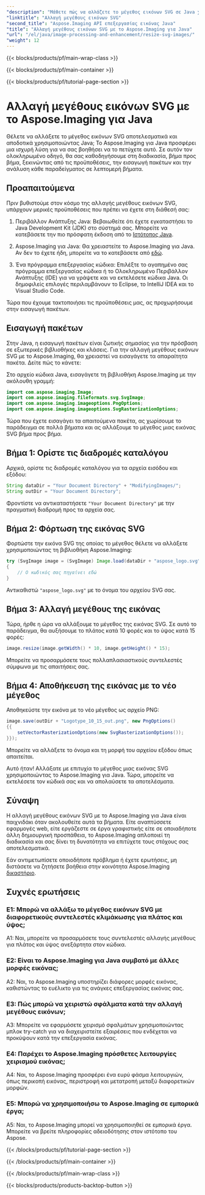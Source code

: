 ```yaml
---
"description": "Μάθετε πώς να αλλάζετε το μέγεθος εικόνων SVG σε Java χρησιμοποιώντας το Aspose.Imaging για Java. Οδηγός βήμα προς βήμα για αποτελεσματική επεξεργασία εικόνας."
"linktitle": "Αλλαγή μεγέθους εικόνων SVG"
"second_title": "Aspose.Imaging API επεξεργασίας εικόνας Java"
"title": "Αλλαγή μεγέθους εικόνων SVG με το Aspose.Imaging για Java"
"url": "/el/java/image-processing-and-enhancement/resize-svg-images/"
"weight": 12
---
```


{{< blocks/products/pf/main-wrap-class >}}

{{< blocks/products/pf/main-container >}}

{{< blocks/products/pf/tutorial-page-section >}}

# Αλλαγή μεγέθους εικόνων SVG με το Aspose.Imaging για Java

Θέλετε να αλλάξετε το μέγεθος εικόνων SVG αποτελεσματικά και αποδοτικά χρησιμοποιώντας Java; Το Aspose.Imaging για Java προσφέρει μια ισχυρή λύση για να σας βοηθήσει να το πετύχετε αυτό. Σε αυτόν τον ολοκληρωμένο οδηγό, θα σας καθοδηγήσουμε στη διαδικασία, βήμα προς βήμα, ξεκινώντας από τις προϋποθέσεις, την εισαγωγή πακέτων και την ανάλυση κάθε παραδείγματος σε λεπτομερή βήματα.

## Προαπαιτούμενα

Πριν βυθιστούμε στον κόσμο της αλλαγής μεγέθους εικόνων SVG, υπάρχουν μερικές προϋποθέσεις που πρέπει να έχετε στη διάθεσή σας:

1. Περιβάλλον Ανάπτυξης Java: Βεβαιωθείτε ότι έχετε εγκαταστήσει το Java Development Kit (JDK) στο σύστημά σας. Μπορείτε να κατεβάσετε την πιο πρόσφατη έκδοση από το [Ιστότοπος Java](https://www.oracle.com/java/technologies/javase-downloads).

2. Aspose.Imaging για Java: Θα χρειαστείτε το Aspose.Imaging για Java. Αν δεν το έχετε ήδη, μπορείτε να το κατεβάσετε από [εδώ](https://releases.aspose.com/imaging/java/).

3. Ένα πρόγραμμα επεξεργασίας κώδικα: Επιλέξτε το αγαπημένο σας πρόγραμμα επεξεργασίας κώδικα ή το Ολοκληρωμένο Περιβάλλον Ανάπτυξης (IDE) για να γράψετε και να εκτελέσετε κώδικα Java. Οι δημοφιλείς επιλογές περιλαμβάνουν το Eclipse, το IntelliJ IDEA και το Visual Studio Code.

Τώρα που έχουμε τακτοποιήσει τις προϋποθέσεις μας, ας προχωρήσουμε στην εισαγωγή πακέτων.

## Εισαγωγή πακέτων

Στην Java, η εισαγωγή πακέτων είναι ζωτικής σημασίας για την πρόσβαση σε εξωτερικές βιβλιοθήκες και κλάσεις. Για την αλλαγή μεγέθους εικόνων SVG με το Aspose.Imaging, θα χρειαστεί να εισαγάγετε τα απαραίτητα πακέτα. Δείτε πώς το κάνετε:

Στο αρχείο κώδικα Java, εισαγάγετε τη βιβλιοθήκη Aspose.Imaging με την ακόλουθη γραμμή:

```java
import com.aspose.imaging.Image;
import com.aspose.imaging.fileformats.svg.SvgImage;
import com.aspose.imaging.imageoptions.PngOptions;
import com.aspose.imaging.imageoptions.SvgRasterizationOptions;
```

Τώρα που έχετε εισαγάγει τα απαιτούμενα πακέτα, ας χωρίσουμε το παράδειγμα σε πολλά βήματα και ας αλλάξουμε το μέγεθος μιας εικόνας SVG βήμα προς βήμα.


## Βήμα 1: Ορίστε τις διαδρομές καταλόγου

Αρχικά, ορίστε τις διαδρομές καταλόγου για τα αρχεία εισόδου και εξόδου:

```java
String dataDir = "Your Document Directory" + "ModifyingImages/";
String outDir = "Your Document Directory";
```

Φροντίστε να αντικαταστήσετε `"Your Document Directory"` με την πραγματική διαδρομή προς τα αρχεία σας.

## Βήμα 2: Φόρτωση της εικόνας SVG

Φορτώστε την εικόνα SVG της οποίας το μέγεθος θέλετε να αλλάξετε χρησιμοποιώντας τη βιβλιοθήκη Aspose.Imaging:

```java
try (SvgImage image = (SvgImage) Image.load(dataDir + "aspose_logo.svg"))
{
    // Ο κωδικός σας πηγαίνει εδώ
}
```

Αντικαθιστώ `"aspose_logo.svg"` με το όνομα του αρχείου SVG σας.

## Βήμα 3: Αλλαγή μεγέθους της εικόνας

Τώρα, ήρθε η ώρα να αλλάξουμε το μέγεθος της εικόνας SVG. Σε αυτό το παράδειγμα, θα αυξήσουμε το πλάτος κατά 10 φορές και το ύψος κατά 15 φορές:

```java
image.resize(image.getWidth() * 10, image.getHeight() * 15);
```

Μπορείτε να προσαρμόσετε τους πολλαπλασιαστικούς συντελεστές σύμφωνα με τις απαιτήσεις σας.

## Βήμα 4: Αποθήκευση της εικόνας με το νέο μέγεθος

Αποθηκεύστε την εικόνα με το νέο μέγεθος ως αρχείο PNG:

```java
image.save(outDir + "Logotype_10_15_out.png", new PngOptions()
{{
    setVectorRasterizationOptions(new SvgRasterizationOptions());
}});
```

Μπορείτε να αλλάξετε το όνομα και τη μορφή του αρχείου εξόδου όπως απαιτείται.

Αυτό ήταν! Αλλάξατε με επιτυχία το μέγεθος μιας εικόνας SVG χρησιμοποιώντας το Aspose.Imaging για Java. Τώρα, μπορείτε να εκτελέσετε τον κώδικά σας και να απολαύσετε τα αποτελέσματα.

## Σύναψη

Η αλλαγή μεγέθους εικόνων SVG με το Aspose.Imaging για Java είναι παιχνιδάκι όταν ακολουθείτε αυτά τα βήματα. Είτε αναπτύσσετε εφαρμογές web, είτε εργάζεστε σε έργα γραφιστικής είτε σε οποιαδήποτε άλλη δημιουργική προσπάθεια, το Aspose.Imaging απλοποιεί τη διαδικασία και σας δίνει τη δυνατότητα να επιτύχετε τους στόχους σας αποτελεσματικά.

Εάν αντιμετωπίσετε οποιοδήποτε πρόβλημα ή έχετε ερωτήσεις, μη διστάσετε να ζητήσετε βοήθεια στην κοινότητα Aspose.Imaging [δικαστήριο](https://forum.aspose.com/).

## Συχνές ερωτήσεις

### Ε1: Μπορώ να αλλάξω το μέγεθος εικόνων SVG με διαφορετικούς συντελεστές κλιμάκωσης για πλάτος και ύψος;

A1: Ναι, μπορείτε να προσαρμόσετε τους συντελεστές αλλαγής μεγέθους για πλάτος και ύψος ανεξάρτητα στον κώδικα.

### Ε2: Είναι το Aspose.Imaging για Java συμβατό με άλλες μορφές εικόνας;

A2: Ναι, το Aspose.Imaging υποστηρίζει διάφορες μορφές εικόνας, καθιστώντας το ευέλικτο για τις ανάγκες επεξεργασίας εικόνας σας.

### Ε3: Πώς μπορώ να χειριστώ σφάλματα κατά την αλλαγή μεγέθους εικόνων;

A3: Μπορείτε να εφαρμόσετε χειρισμό σφαλμάτων χρησιμοποιώντας μπλοκ try-catch για να διαχειριστείτε εξαιρέσεις που ενδέχεται να προκύψουν κατά την επεξεργασία εικόνας.

### Ε4: Παρέχει το Aspose.Imaging πρόσθετες λειτουργίες χειρισμού εικόνας;

A4: Ναι, το Aspose.Imaging προσφέρει ένα ευρύ φάσμα λειτουργιών, όπως περικοπή εικόνας, περιστροφή και μετατροπή μεταξύ διαφορετικών μορφών.

### Ε5: Μπορώ να χρησιμοποιήσω το Aspose.Imaging σε εμπορικά έργα;

A5: Ναι, το Aspose.Imaging μπορεί να χρησιμοποιηθεί σε εμπορικά έργα. Μπορείτε να βρείτε πληροφορίες αδειοδότησης στον ιστότοπο του Aspose.

{{< /blocks/products/pf/tutorial-page-section >}}

{{< /blocks/products/pf/main-container >}}

{{< /blocks/products/pf/main-wrap-class >}}

{{< blocks/products/products-backtop-button >}}